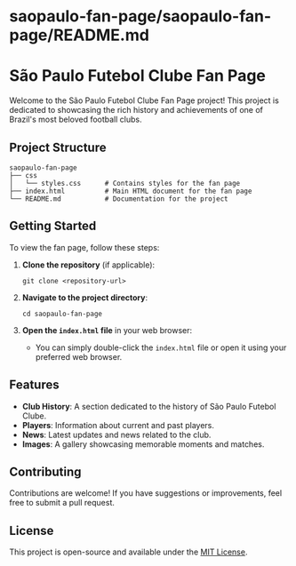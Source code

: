 # saopaulo-fan-page/saopaulo-fan-page/README.md

# São Paulo Futebol Clube Fan Page

Welcome to the São Paulo Futebol Clube Fan Page project! This project is dedicated to showcasing the rich history and achievements of one of Brazil's most beloved football clubs.

## Project Structure

```
saopaulo-fan-page
├── css
│   └── styles.css      # Contains styles for the fan page
├── index.html          # Main HTML document for the fan page
└── README.md           # Documentation for the project
```

## Getting Started

To view the fan page, follow these steps:

1. **Clone the repository** (if applicable):
   ```
   git clone <repository-url>
   ```

2. **Navigate to the project directory**:
   ```
   cd saopaulo-fan-page
   ```

3. **Open the `index.html` file** in your web browser:
   - You can simply double-click the `index.html` file or open it using your preferred web browser.

## Features

- **Club History**: A section dedicated to the history of São Paulo Futebol Clube.
- **Players**: Information about current and past players.
- **News**: Latest updates and news related to the club.
- **Images**: A gallery showcasing memorable moments and matches.

## Contributing

Contributions are welcome! If you have suggestions or improvements, feel free to submit a pull request.

## License

This project is open-source and available under the [MIT License](LICENSE).